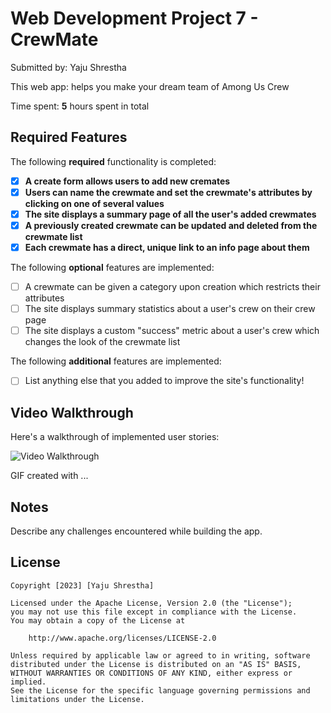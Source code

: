 # Web Development Project 7 - CrewMate

Submitted by: Yaju Shrestha

This web app: helps you make your dream team of Among Us Crew

Time spent: **5** hours spent in total

## Required Features

The following **required** functionality is completed:

- [X] **A create form allows users to add new cremates**
- [X] **Users can name the crewmate and set the crewmate's attributes by clicking on one of several values**
- [X] **The site displays a summary page of all the user's added crewmates**
- [X] **A previously created crewmate can be updated and deleted from the crewmate list**
- [X] **Each crewmate has a direct, unique link to an info page about them**

The following **optional** features are implemented:

- [ ] A crewmate can be given a category upon creation which restricts their attributes
- [ ] The site displays summary statistics about a user's crew on their crew page 
- [ ] The site displays a custom "success" metric about a user's crew which changes the look of the crewmate list

The following **additional** features are implemented:

* [ ] List anything else that you added to improve the site's functionality!

## Video Walkthrough

Here's a walkthrough of implemented user stories:

<img src='https://i.imgur.com/DH04UtS.mp4' title='Video Walkthrough' width='' alt='Video Walkthrough' />

<!-- Replace this with whatever GIF tool you used! -->
GIF created with ...  
<!-- Recommended tools:
[Kap](https://getkap.co/) for macOS
[ScreenToGif](https://www.screentogif.com/) for Windows
[peek](https://github.com/phw/peek) for Linux. -->

## Notes

Describe any challenges encountered while building the app.

## License

    Copyright [2023] [Yaju Shrestha]

    Licensed under the Apache License, Version 2.0 (the "License");
    you may not use this file except in compliance with the License.
    You may obtain a copy of the License at

        http://www.apache.org/licenses/LICENSE-2.0

    Unless required by applicable law or agreed to in writing, software
    distributed under the License is distributed on an "AS IS" BASIS,
    WITHOUT WARRANTIES OR CONDITIONS OF ANY KIND, either express or implied.
    See the License for the specific language governing permissions and
    limitations under the License.